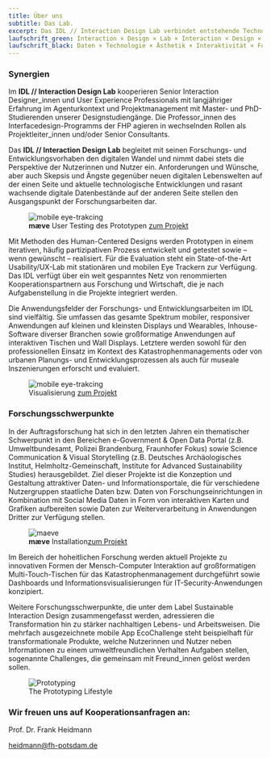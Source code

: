 ```yaml
---
title: Über uns
subtitle: Das Lab.
excerpt: Das IDL // Interaction Design Lab verbindet entstehende Technologien und digitale Daten aus allen Lebensbereichen zu nützlichen, ästhetisch hochwertigen, interaktiven Produkten, Systemen und Services. Das Leitmotiv unserer Arbeit ist die Vernetzung exzellenter akademischer HCI (Human-Computer Interaction), Geovisualisierungs und InfoVis (Information Visualization) Forschung mit agilen, marktnahen Designdienstleistungen (Human-Centered Design, Service Design, Design Thinking etc.).
laufschrift_green: Interaction × Design × Lab × Interaction × Design × Lab × Interaction × Design × Lab
laufschrift_black: Daten × Technologie × Ästhetik × Interaktivität × Forschung × Services × Systeme
---
```


### Synergien
Im <strong>IDL // Interaction Design Lab</strong> kooperieren Senior Interaction Designer_innen und User Experience Professionals mit langjähriger Erfahrung im Agenturkontext und Projektmanagement mit Master- und PhD-Studierenden unserer Designstudiengänge. Die Professor_innen des Interfacedesign-Programms der FHP agieren in wechselnden Rollen als Projektleiter_innen und/oder Senior Consultants.

Das <strong>IDL // Interaction Design Lab</strong> begleitet mit seinen Forschungs- und Entwicklungsvorhaben den digitalen Wandel und nimmt dabei stets die Perspektive der Nutzerinnen und Nutzer ein. Anforderungen und Wünsche, aber auch Skepsis und Ängste gegenüber neuen digitalen Lebenswelten auf der einen Seite und aktuelle technologische Entwicklungen und rasant wachsende digitale Datenbestände auf der anderen Seite stellen den Ausgangspunkt der Forschungsarbeiten dar.


<figure>
  <img src="/images/eye-tracking-mobile.jpg" alt="mobile eye-trakcing">
  <figcaption><strong>mæve</strong> User Testing des Prototypen <a href="https://www.google.com">zum Projekt</a></figcaption>
</figure>


Mit Methoden des Human-Centered Designs werden Prototypen in einem iterativen, häufig partizipativen Prozess entwickelt und getestet sowie – wenn gewünscht – realisiert. Für die Evaluation steht ein State-of-the-Art Usability/UX-Lab mit stationären und mobilen Eye Trackern zur Verfügung. Das IDL verfügt über ein weit gespanntes Netz von renommierten Kooperationspartnern aus Forschung und Wirtschaft, die je nach Aufgabenstellung in die Projekte integriert werden.

Die Anwendungsfelder der Forschungs- und Entwicklungsarbeiten im IDL sind vielfältig. Sie umfassen das gesamte Spektrum mobiler, responsiver Anwendungen auf kleinen und kleinsten Displays und Wearables, Inhouse-Software diverser Branchen sowie großformatige Anwendungen auf interaktiven Tischen und Wall Displays. Letztere werden sowohl für den professionellen Einsatz im Kontext des Katastrophenmanagements oder von urbanen Planungs- und Entwicklungsprozessen als auch für museale Inszenierungen erforscht und evaluiert.

<figure>
  <img src="/images/visualization_img.jpg" alt="mobile eye-trakcing">
  <figcaption> Visualisierung <a href="https://www.google.com">zum Projekt</a></figcaption>
</figure>


### Forschungs&shy;schwerpunkte

In der Auftragsforschung hat sich in den letzten Jahren ein thematischer Schwerpunkt in den Bereichen e-Government &amp; Open Data Portal (z.B. Umweltbundesamt, Polizei Brandenburg, Fraunhofer Fokus) sowie Science Communication &amp; Visual Storytelling (z.B. Deutsches Archäologisches Institut, Helmholtz-Gemeinschaft, Institute for Advanced Sustainability Studies) herausgebildet. Ziel dieser Projekte ist die Konzeption und Gestaltung attraktiver Daten- und Informationsportale, die für verschiedene Nutzergruppen staatliche Daten bzw. Daten von Forschungseinrichtungen in Kombination mit Social Media Daten in Form von interaktiven Karten und Grafiken aufbereiten sowie Daten zur Weiterverarbeitung in Anwendungen Dritter zur Verfügung stellen.

<figure>
  <img src="/images/maeve_installation_2-e1288790434777.jpg" alt="maeve">
  <figcaption> <strong>mæve</strong> Installation<a href="https://www.google.com">zum Projekt</a></figcaption>
</figure>


Im Bereich der hoheitlichen Forschung werden aktuell Projekte zu innovativen Formen der Mensch-Computer Interaktion auf großformatigen Multi-Touch-Tischen für das Katastrophenmanagement durchgeführt sowie Dashboards und Informationsvisualisierungen für IT-Security-Anwendungen konzipiert.

Weitere Forschungsschwerpunkte, die unter dem Label Sustainable Interaction Design zusammengefasst werden, adressieren die Transformation hin zu stärker nachhaltigen Lebens- und Arbeitsweisen. Die mehrfach ausgezeichnete mobile App EcoChallenge steht beispielhaft für transformationale Produkte, welche&nbsp;Nutzerinnen und Nutzer neben Informationen zu einem umweltfreundlichen Verhalten Aufgaben stellen, sogenannte Challenges, die gemeinsam mit Freund_innen gelöst werden sollen.

<figure class="center">
  <img src="/images/prototyping_lrg.jpg" alt="Prototyping">
  <figcaption>The Prototyping Lifestyle</figcaption>
</figure>

### Wir freuen uns auf Kooperationsanfragen an:
<div class="cta">
Prof. Dr. Frank Heidmann

<a href="mailto:heidmann@fh-potsdam.de">heidmann@fh-potsdam.de</a>
</div>